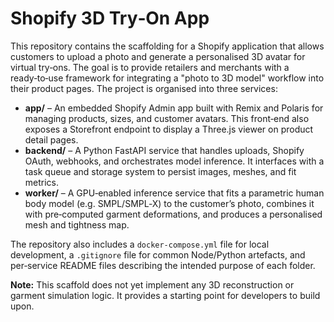 # Shopify 3D Try‑On App

This repository contains the scaffolding for a Shopify application that allows customers to upload a photo and generate a personalised 3D avatar for virtual try‑ons.  The goal is to provide retailers and merchants with a ready‑to‑use framework for integrating a "photo to 3D model" workflow into their product pages.  The project is organised into three services:

* **app/** – An embedded Shopify Admin app built with Remix and Polaris for managing products, sizes, and customer avatars.  This front‑end also exposes a Storefront endpoint to display a Three.js viewer on product detail pages.
* **backend/** – A Python FastAPI service that handles uploads, Shopify OAuth, webhooks, and orchestrates model inference.  It interfaces with a task queue and storage system to persist images, meshes, and fit metrics.
* **worker/** – A GPU‑enabled inference service that fits a parametric human body model (e.g. SMPL/SMPL‑X) to the customer’s photo, combines it with pre‑computed garment deformations, and produces a personalised mesh and tightness map.

The repository also includes a `docker-compose.yml` file for local development, a `.gitignore` file for common Node/Python artefacts, and per‑service README files describing the intended purpose of each folder.

**Note:** This scaffold does not yet implement any 3D reconstruction or garment simulation logic.  It provides a starting point for developers to build upon.
